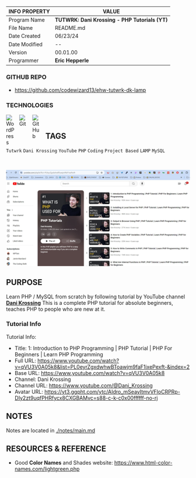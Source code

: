 | INFO PROPERTY | VALUE                                          |
| ------------- | ---------------------------------------------- |
| Program Name  | **TUTWRK: Dani Krossing - PHP Tutorials (YT)** |
| File Name     | README.md                                      |
| Date Created  | 06/23/24                                       |
| Date Modified | --                                             |
| Version       | 00.01.00                                       |
| Programmer    | **Eric Hepperle**                              |

### GITHUB REPO

- https://github.com/codewizard13/ehw-tutwrk-dk-lamp

### TECHNOLOGIES

<img align="left" alt="WordPress" title="WordPress" width="26px" src="https://cdn.jsdelivr.net/gh/devicons/devicon/icons/wordpress/wordpress-original.svg" style="padding-right:10px;" />

<img align="left" alt="Git" title="Git" width="26px" src="https://cdn.jsdelivr.net/gh/devicons/devicon/icons/git/git-original.svg" style="padding-right:10px;" />

<img align="left" alt="GitHub" title="GitHub" width="26px" src="https://user-images.githubusercontent.com/3369400/139448065-39a229ba-4b06-434b-bc67-616e2ed80c8f.png" style="padding-right:10px;" />

<br>

## TAGS

`Tutwrk` `Dani Krossing` `YouTube` `PHP` `Coding` `Project Based` `LAMP` `MySQL`

<br>

![](/pix/screen-tutwrk--dk--lamp-php--01--yt-playlist.jpg)


## PURPOSE

Learn PHP / MySQL from scratch by following tutorial by YouTube channel **[Dani Krossing](https://www.youtube.com/@Dani_Krossing)** This is a complete PHP tutorial for absolute beginners, teaches PHP to people who are new at it.


### Tutorial Info

Tutorial Info:
- Title: 1: Introduction to PHP Programming | PHP Tutorial | PHP For Beginners | Learn PHP Programming
- Full URL: https://www.youtube.com/watch?v=qVU3V0A05k8&list=PL0eyrZgxdwhwBToawjm9faF1ixePexft-&index=2
- Base URL: https://www.youtube.com/watch?v=qVU3V0A05k8
- Channel: Dani Krossing
- Channel URL: https://www.youtube.com/@Dani_Krossing
- Avatar URL: https://yt3.ggpht.com/ytc/AIdro_mSeayItmvVFloCRPRp-DIy2zt9uqfPHRfycx8CXGBAMvc=s88-c-k-c0x00ffffff-no-rj

## NOTES

Notes are located in [./notes/main.md](./notes/main.md)

## RESOURCES & REFERENCE

- Good **Color Names** and Shades website: https://www.html-color-names.com/lightgreen.php